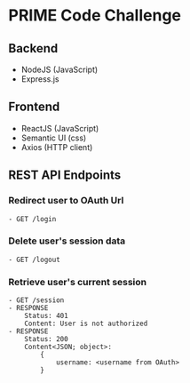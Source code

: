 # PRIME Code Challenge

## Backend

- NodeJS (JavaScript)
- Express.js

## Frontend

- ReactJS (JavaScript)
- Semantic UI (css)
- Axios (HTTP client)

## REST API Endpoints

### Redirect user to OAuth Url

```
- GET /login
```

### Delete user's session data

```
- GET /logout
```

### Retrieve user's current session

```
- GET /session
- RESPONSE
    Status: 401
    Content: User is not authorized
- RESPONSE
    Status: 200
    Content<JSON; object>:
        {
            username: <username from OAuth>
        }
```